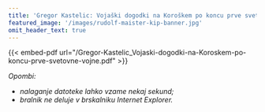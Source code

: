 ```yaml
---
title: 'Gregor Kastelic: Vojaški dogodki na Koroškem po koncu prve svetovne vojne'
featured_image: '/images/rudolf-maister-kip-banner.jpg'
omit_header_text: true
---
```


{{< embed-pdf url="/Gregor-Kastelic_Vojaski-dogodki-na-Koroskem-po-koncu-prve-svetovne-vojne.pdf" >}}

*Opombi:*
- *nalaganje datoteke lahko vzame nekaj sekund;*
- *bralnik ne deluje v brskalniku Internet Explorer.*